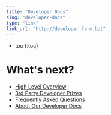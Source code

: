 ```yaml
---
title: "Developer Docs"
slug: "developer-docs"
type: "link"
link_url: "http://developer.farm.bot"
---
```


* toc
{:toc}


# What's next?

 * [High Level Overview](../FarmBot-Software/overview.md)
 * [3rd Party Developer Prizes](../FarmBot-Software/overview.md)
 * [Frequently Asked Questions](../FarmBot-Software/overview.md)
 * [About Our Developer Docs](../FarmBot-Software/overview.md)
